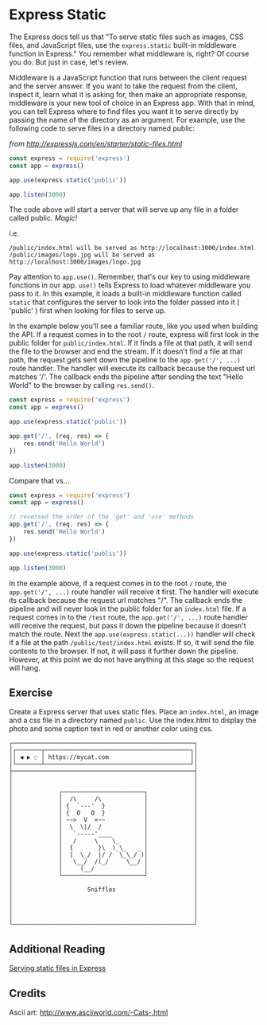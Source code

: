 # Express Static

The Express docs tell us that "To serve static files such as images, CSS files, and JavaScript files, use the `express.static` built-in middleware function in Express." You remember what middleware is, right? Of course you do. But just in case, let's review.

Middleware is a JavaScript function that runs between the client request and the server answer. If you want to take the request from the client, inspect it, learn what it is asking for, then make an appropriate response, middleware is your new tool of choice in an Express app. With that in mind, you can tell Express where to find files you want it to serve directly by passing the name of the directory as an argument. For example, use the following code to serve files in a directory named public:

_from http://expressjs.com/en/starter/static-files.html_
```js
const express = require('express')
const app = express()

app.use(express.static('public'))

app.listen(3000)
```

The code above will start a server that will serve up any file in a folder called public. _Magic!_

i.e.

`/public/index.html will be served as http://localhost:3000/index.html`
`/public/images/logo.jpg will be served as http://localhost:3000/images/logo.jpg`

Pay attention to `app.use()`. Remember, that's our key to using middleware functions in our app. `use()` tells Express to load whatever middleware you pass to it. In this example, it loads a built-in middleware function called `static` that configures the server to look into the folder passed into it ( 'public' ) first when looking for files to serve up.

In the example below you'll see a familiar route, like you used when building the API.
If a request comes in to the root `/` route, express will first look in the public folder for `public/index.html`. If it finds a file at that path, it will send the file to the browser and end the stream. If it doesn't find a file at that path, the request gets sent down the pipeline to the `app.get('/', ...)` route handler. The handler will execute its callback because the request url matches '/'. The callback ends the pipeline after sending the text "Hello World" to the browser by calling `res.send()`.

```js
const express = require('express')
const app = express()

app.use(express.static('public'))

app.get('/', (req, res) => {
    res.send('Hello World')
})

app.listen(3000)
```

Compare that vs...

```js
const express = require('express')
const app = express()

// reversed the order of the 'get' and 'use' methods
app.get('/', (req, res) => {
    res.send('Hello World')
})

app.use(express.static('public'))

app.listen(3000)
```

In the example above, if a request comes in to the root `/` route, the
`app.get('/', ...)` route handler will receive it first. The handler will
execute its callback because the request url matches "/". The callback ends the
pipeline and will never look in the public folder for an `index.html` file. If a
request comes in to the `/test` route, the `app.get('/', ...)` route handler
will receive the request, but pass it down the pipeline because it doesn't match
the route. Next the `app.use(express.static(...))` handler will check if a file
at the path `/public/test/index.html` exists. If so, it will send the file
contents to the browser. If not, it will pass it further down the pipeline.
However, at this point we do not have anything at this stage so the request will
hang.

## Exercise

Create a Express server that uses static files. Place an `index.html`, an image
and a css file in a directory named `public`. Use the index.html to display the photo and
some caption text in red or another color using css.

```
┌───────────────────────────────────────────────────┐
│┌───────┬─────────────────────────────────────────┐│
││ ◀ ▶ ◌ │ https://mycat.com                       ││
│└───────┴─────────────────────────────────────────┘│
├───────────────────────────────────────────────────┤
│                                                   │
│                                                   │
│             ┌───────────────────────┐             │
│             │  /\     /\            │             │
│             │ {  `---'  }           │             │
│             │ {  O   O  }           │             │
│             │ ~~>  V  <~~           │             │
│             │  \  \|/  /            │             │
│             │   `-----'____         │             │
│             │   /     \    \_       │             │
│             │  {       }\  )_\_   _ │             │
│             │  |  \_/  |/ /  \_\_/ )│             │
│             │   \__/  /(_/     \__/ │             │
│             │     (__/              │             │
│             └───────────────────────┘             │
│                                                   │
│                     Sniffles                      │
│                                                   │
│                                                   │
│                                                   │
│                                                   │
└───────────────────────────────────────────────────┘

```

## Additional Reading
[Serving static files in Express](https://expressjs.com/en/starter/static-files.html)

## Credits
Ascii art: http://www.asciiworld.com/-Cats-.html
